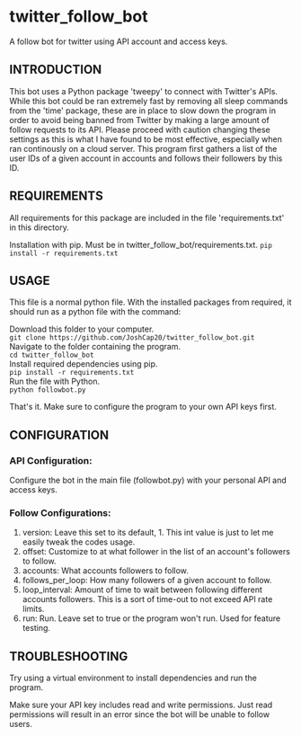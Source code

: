 # twitter_follow_bot
A follow bot for twitter using API account and access keys.

INTRODUCTION
------------
This bot uses a Python package 'tweepy' to connect with Twitter's APIs. While this bot could be ran extremely fast by removing all sleep commands from the 'time' package, these are in place to slow down the program in order to avoid being banned from Twitter by making a large amount of follow requests to its API. Please proceed with caution changing these settings as this is what I have found to be most effective, especially when ran continously on a cloud server. This program first gathers a list of the user IDs of a given account in accounts and follows their followers by this ID.

REQUIREMENTS
------------
All requirements for this package are included in the file 'requirements.txt' in this directory.

Installation with pip. Must be in twitter_follow_bot/requirements.txt.
`pip install -r requirements.txt`

USAGE
-------------
This file is a normal python file. With the installed packages from required, it should run as a python file with the command:

Download this folder to your computer.  
`git clone https://github.com/JoshCap20/twitter_follow_bot.git`  
Navigate to the folder containing the program.  
`cd twitter_follow_bot`   
Install required dependencies using pip.  
`pip install -r requirements.txt`  
Run the file with Python.  
`python followbot.py`  

That's it. Make sure to configure the program to your own API keys first.  


CONFIGURATION
-------------

### API Configuration:  
Configure the bot in the main file (followbot.py) with your personal API and access keys. 
### Follow Configurations:  
  1. version: Leave this set to its default, 1. This int value is just to let me easily tweak the codes usage. 
  2. offset: Customize to at what follower in the list of an account's followers to follow.
  3. accounts: What accounts followers to follow.
  4. follows_per_loop: How many followers of a given account to follow.
  5. loop_interval: Amount of time to wait between following different accounts followers. This is a sort of time-out to not exceed API rate limits.
  6. run: Run. Leave set to true or the program won't run. Used for feature testing.

TROUBLESHOOTING
---------------

Try using a virtual environment to install dependencies and run the program.  

Make sure your API key includes read and write permissions. Just read permissions will result in an error since the bot will be unable to follow users.



